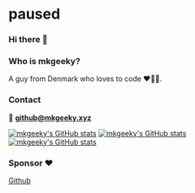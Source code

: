 # paused

### Hi there 👋

### Who is mkgeeky?
A guy from Denmark who loves to code ❤️🧑‍💻.

### Contact
📧 **github@mkgeeky.xyz**

[![mkgeeky's GitHub stats](https://github-readme-stats.vercel.app/api?username=mkgeeky&show_icons=true&count_private=true)](https://github.com/mkgeeky)
[![mkgeeky's GitHub stats](https://github-readme-stats.vercel.app/api/top-langs/?username=mkgeeky&layout=compact)](https://github.com/mkgeeky)
[![mkgeeky's GitHub stats](https://github-readme-streak-stats.herokuapp.com/?user=mkgeeky&)](https://github.com/mkgeeky)

### Sponsor ❤️
[Github](https://github.com/sponsors/mkgeeky)
<!--
**mkgeeky/mkgeeky** is a ✨ _special_ ✨ repository because its `README.md` (this file) appears on your GitHub profile.

Here are some ideas to get you started:

- 🔭 I’m currently working on ...
- 🌱 I’m currently learning ...
- 👯 I’m looking to collaborate on ...
- 🤔 I’m looking for help with ...
- 💬 Ask me about ...
- 📫 How to reach me: ...
- 😄 Pronouns: ...
- ⚡ Fun fact: ...
-->
